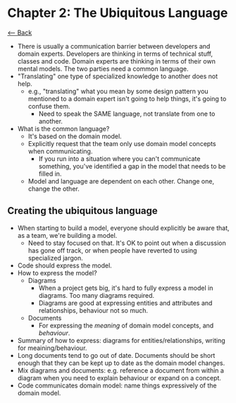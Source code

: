 # Chapter 2: The Ubiquitous Language

[<-- Back](README.md)

* There is usually a communication barrier between developers and domain experts. Developers are thinking in terms of technical stuff, classes and code. Domain experts are thinking in terms of their own mental models. The two parties need a common language. 
* "Translating" one type of specialized knowledge to another does not help.
  * e.g., "translating" what you mean by some design pattern you mentioned to a domain expert isn't going to help things, it's going to confuse them. 
    * Need to speak the SAME language, not translate from one to another.
* What is the common language?
  * It's based on the domain model. 
  * Explicitly request that the team only use domain model concepts when communicating.
    * If you run into a situation where you can't communicate something, you've identified a gap in the model that needs to be filled in. 
  * Model and language are dependent on each other. Change one, change the other. 

## Creating the ubiquitous language

* When starting to build a model, everyone should explicitly be aware that, as a team, we're building a model.
  * Need to stay focused on that. It's OK to point out when a discussion has gone off track, or when people have reverted to using specialized jargon. 
* Code should express the model.
* How to express the model? 
  * Diagrams
    * When a project gets big, it's hard to fully express a model in diagrams. Too many diagrams required.
    * Diagrams are good at expressing entities and attributes and relationships, behaviour not so much. 
  * Documents
    * For expressing the _meaning_ of domain model concepts, and _behaviour_.
* Summary of how to express: diagrams for entities/relationships, writing for meaining/behaviour.
* Long documents tend to go out of date. Documents should be short enough that they can be kept up to date as the domain model changes. 
* Mix diagrams and documents: e.g. reference a document from within a diagram when you need to explain behaviour or expand on a concept. 
* Code communicates domain model: name things expressively of the domain model. 

